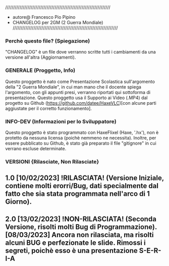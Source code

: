 //////////////////////////////////////////////////////////////////
* autore@ Francesco Pio Pipino
* CHANGELOG per 2GM (2 Guerra Mondiale)
//////////////////////////////////////////////////////////////////

### Perchè questo file? (Spiegazione)
"CHANGELOG" è un file dove verranno scritte tutti i cambiamenti 
da una versione all'altra (Aggiornamenti).

### GENERALE (Proggetto, Info)
Questo proggetto è nato come Presentazione Scolastica sull'argomento 
della "2 Guerra Mondiale", in cui man mano che il docente spiega
l'argomento, con gli appunti presi, verranno riportati qui sottoforma
di presentazione. Questo proggetto usa il Supporto ai Video (.MP4) dal
progetto su Github (https://github.com/datee/HaxeVLC)[con alcune parti
aggiustate per il corretto funzionamento].

### INFO-DEV (Informazioni per lo Sviluppatore)
Questo proggetto è stato programmato con HaxeFlixel (Haxe, '.hx'), non
è protetto da nessuna licensa (poichè nemmeno ne necessita).
Inoltre, per essere pubblicato su Github, è stato già preparato il file
"gitignore" in cui verrano escluse determinate.

### VERSIONI {Rilasciate, Non Rilasciate}
1.0 [10/02/2023] !RILASCIATA! (Versione Iniziale, contiene molti erorri/Bug, dati specialmente dal fatto
    che sia stata programmata nell'arco di 1 Giorno).
--------------------------------------------------------------------------------------------------------
2.0 [13/02/2023] !NON-RILASCIATA! (Seconda Versione, risolti molti Bug di Programmazione).
    [08/03/2023] Ancora non rilasciata, ma risolti alcuni BUG e perfezionate le slide.
                 Rimossi i segreti, poichè esso è una presentazione S-E-R-I-A
--------------------------------------------------------------------------------------------------------